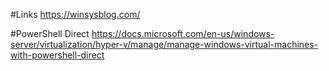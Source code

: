 #Links
https://winsysblog.com/

#PowerShell Direct
https://docs.microsoft.com/en-us/windows-server/virtualization/hyper-v/manage/manage-windows-virtual-machines-with-powershell-direct
